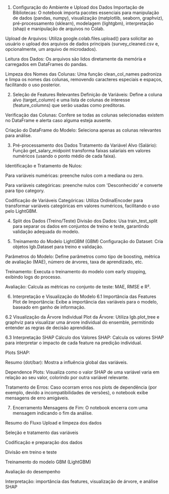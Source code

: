 1. Configuração do Ambiente e Upload dos Dados
Importação de Bibliotecas: O notebook importa pacotes essenciais para manipulação de dados (pandas, numpy), visualização (matplotlib, seaborn, graphviz), pré-processamento (sklearn), modelagem (lightgbm), interpretação (shap) e manipulação de arquivos no Colab.

Upload de Arquivos: Utiliza google.colab.files.upload() para solicitar ao usuário o upload dos arquivos de dados principais (survey_cleaned.csv e, opcionalmente, um arquivo de microdados).

Leitura dos Dados: Os arquivos são lidos diretamente da memória e carregados em DataFrames do pandas.

Limpeza dos Nomes das Colunas: Uma função clean_col_names padroniza e limpa os nomes das colunas, removendo caracteres especiais e espaços, facilitando o uso posterior.

2. Seleção de Features Relevantes
Definição de Variáveis: Define a coluna alvo (target_column) e uma lista de colunas de interesse (feature_columns) que serão usadas como preditoras.

Verificação das Colunas: Confere se todas as colunas selecionadas existem no DataFrame e alerta caso alguma esteja ausente.

Criação do DataFrame do Modelo: Seleciona apenas as colunas relevantes para análise.

3. Pré-processamento dos Dados
Tratamento da Variável Alvo (Salário): Função get_salary_midpoint transforma faixas salariais em valores numéricos (usando o ponto médio de cada faixa).

Identificação e Tratamento de Nulos:

Para variáveis numéricas: preenche nulos com a mediana ou zero.

Para variáveis categóricas: preenche nulos com 'Desconhecido' e converte para tipo category.

Codificação de Variáveis Categóricas: Utiliza OrdinalEncoder para transformar variáveis categóricas em valores numéricos, facilitando o uso pelo LightGBM.

4. Split dos Dados (Treino/Teste)
Divisão dos Dados: Usa train_test_split para separar os dados em conjuntos de treino e teste, garantindo validação adequada do modelo.

5. Treinamento do Modelo LightGBM (GBM)
Configuração do Dataset: Cria objetos lgb.Dataset para treino e validação.

Parâmetros do Modelo: Define parâmetros como tipo de boosting, métrica de avaliação (MAE), número de árvores, taxa de aprendizado, etc.

Treinamento: Executa o treinamento do modelo com early stopping, exibindo logs do processo.

Avaliação: Calcula as métricas no conjunto de teste: MAE, RMSE e R².

6. Interpretação e Visualização do Modelo
6.1 Importância das Features
Plot de Importância: Exibe a importância das variáveis para o modelo, baseado em ganho de informação.

6.2 Visualização da Árvore Individual
Plot da Árvore: Utiliza lgb.plot_tree e graphviz para visualizar uma árvore individual do ensemble, permitindo entender as regras de decisão aprendidas.

6.3 Interpretação SHAP
Cálculo dos Valores SHAP: Calcula os valores SHAP para interpretar o impacto de cada feature na predição individual.

Plots SHAP:

Resumo (dot/bar): Mostra a influência global das variáveis.

Dependence Plots: Visualiza como o valor SHAP de uma variável varia em relação ao seu valor, colorindo por outra variável relevante.

Tratamento de Erros: Caso ocorram erros nos plots de dependência (por exemplo, devido a incompatibilidades de versões), o notebook exibe mensagens de erro amigáveis.

7. Encerramento
Mensagens de Fim: O notebook encerra com uma mensagem indicando o fim da análise.

Resumo do Fluxo
Upload e limpeza dos dados

Seleção e tratamento das variáveis

Codificação e preparação dos dados

Divisão em treino e teste

Treinamento do modelo GBM (LightGBM)

Avaliação do desempenho

Interpretação: importância das features, visualização de árvore, e análise SHAP
